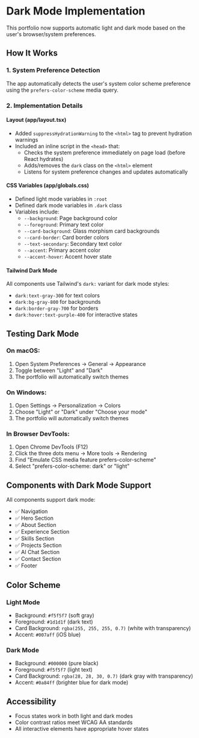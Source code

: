# Dark Mode Implementation

This portfolio now supports automatic light and dark mode based on the user's browser/system preferences.

## How It Works

### 1. System Preference Detection
The app automatically detects the user's system color scheme preference using the `prefers-color-scheme` media query.

### 2. Implementation Details

#### Layout (app/layout.tsx)
- Added `suppressHydrationWarning` to the `<html>` tag to prevent hydration warnings
- Included an inline script in the `<head>` that:
  - Checks the system preference immediately on page load (before React hydrates)
  - Adds/removes the `dark` class on the `<html>` element
  - Listens for system preference changes and updates automatically

#### CSS Variables (app/globals.css)
- Defined light mode variables in `:root`
- Defined dark mode variables in `.dark` class
- Variables include:
  - `--background`: Page background color
  - `--foreground`: Primary text color
  - `--card-background`: Glass morphism card backgrounds
  - `--card-border`: Card border colors
  - `--text-secondary`: Secondary text color
  - `--accent`: Primary accent color
  - `--accent-hover`: Accent hover state

#### Tailwind Dark Mode
All components use Tailwind's `dark:` variant for dark mode styles:
- `dark:text-gray-300` for text colors
- `dark:bg-gray-800` for backgrounds
- `dark:border-gray-700` for borders
- `dark:hover:text-purple-400` for interactive states

## Testing Dark Mode

### On macOS:
1. Open System Preferences → General → Appearance
2. Toggle between "Light" and "Dark"
3. The portfolio will automatically switch themes

### On Windows:
1. Open Settings → Personalization → Colors
2. Choose "Light" or "Dark" under "Choose your mode"
3. The portfolio will automatically switch themes

### In Browser DevTools:
1. Open Chrome DevTools (F12)
2. Click the three dots menu → More tools → Rendering
3. Find "Emulate CSS media feature prefers-color-scheme"
4. Select "prefers-color-scheme: dark" or "light"

## Components with Dark Mode Support

All components support dark mode:
- ✅ Navigation
- ✅ Hero Section
- ✅ About Section
- ✅ Experience Section
- ✅ Skills Section
- ✅ Projects Section
- ✅ AI Chat Section
- ✅ Contact Section
- ✅ Footer

## Color Scheme

### Light Mode
- Background: `#f5f5f7` (soft gray)
- Foreground: `#1d1d1f` (dark text)
- Card Background: `rgba(255, 255, 255, 0.7)` (white with transparency)
- Accent: `#007aff` (iOS blue)

### Dark Mode
- Background: `#000000` (pure black)
- Foreground: `#f5f5f7` (light text)
- Card Background: `rgba(28, 28, 30, 0.7)` (dark gray with transparency)
- Accent: `#0a84ff` (brighter blue for dark mode)

## Accessibility
- Focus states work in both light and dark modes
- Color contrast ratios meet WCAG AA standards
- All interactive elements have appropriate hover states
